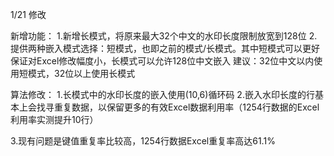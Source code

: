 1/21 修改

新增功能：
1.新增长模式，将原来最大32个中文的水印长度限制放宽到128位
2.提供两种嵌入模式选择：短模式，也即之前的模式/长模式。其中短模式可以更好保证对Excel修改幅度小，长模式可以允许128位中文嵌入
建议：32位中文以内使用短模式，32位以上使用长模式

算法修改：
1.长模式中的水印长度的嵌入使用(10,6)循环码
2.嵌入水印长度的行基本上会找寻重复数据，以保留更多的有效Excel数据利用率（1254行数据的Excel利用率实测提升10行）

3.现有问题是键值重复率比较高，1254行数据Excel重复率高达61.1%